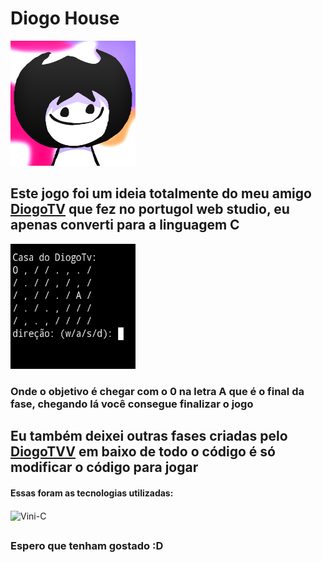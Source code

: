# Diogo House



<img style="width:200px; height:200px;" src="images/FOTO-DO-PERFIL-AADADSOIASDIO.png" alt="foto diogo" />

## Este jogo foi um ideia totalmente do meu amigo [DiogoTV]() que fez no portugol web studio, eu apenas converti para a linguagem C



<img style="width:200px; height:200px;" src="images/Screenshot_20240218-170535-1.jpg" alt="imagem jogo" />

<h3>Onde o objetivo é chegar com o 0 na letra A que é o final da fase, chegando lá você consegue finalizar o jogo</h3>

##


## Eu também deixei outras fases criadas pelo [DiogoTVV]() em baixo de todo o código é só modificar o código para jogar</h3>



<h4>Essas foram as tecnologias utilizadas:</h4>

  <img align="center" alt="Vini-C" height="30" width="40" src="https://cdn.jsdelivr.net/gh/devicons/devicon@latest/icons/c/c-original.svg">

##

<h3>Espero que tenham gostado :D</h3>